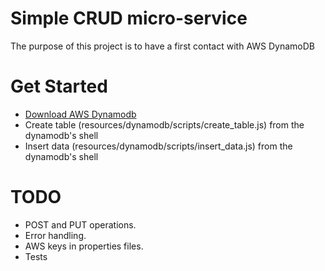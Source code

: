 # Simple CRUD  micro-service
The purpose of this project is to have a first contact with AWS DynamoDB

# Get Started

- [Download AWS Dynamodb](https://docs.aws.amazon.com/amazondynamodb/latest/developerguide/DynamoDBLocal.html) 
- Create table (resources/dynamodb/scripts/create_table.js) from the dynamodb's shell
- Insert data (resources/dynamodb/scripts/insert_data.js) from the dynamodb's shell

# TODO

- POST and PUT operations.
- Error handling.
- AWS keys in properties files.
- Tests
